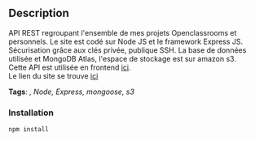 ## Description

API REST regroupant l'ensemble de mes projets Openclassrooms et personnels. Le site est codé sur Node JS et le framework Express JS. Sécurisation grâce aux clés privée, publique SSH. La base de données utilisée et MongoDB Atlas, l'espace de stockage est sur amazon s3.  
Cette API est utilisée en frontend [ici](https://github.com/AvirKarakitsos/OC_project8_portfolio_frontend).  
Le lien du site se trouve [ici](https://arnocotsoyannis-portfolio.onrender.com/)  

**Tags**: *, Node, Express, mongoose, s3*

### Installation

```
npm install
```  